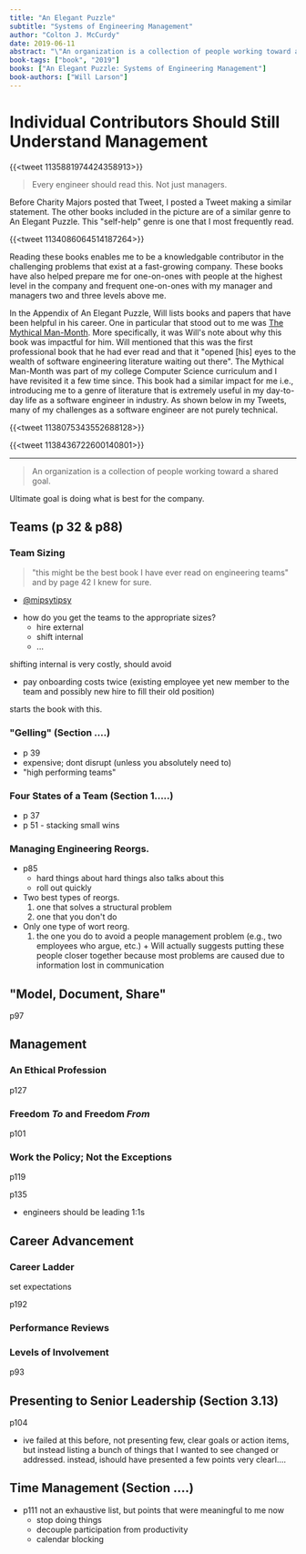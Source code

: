 ```yaml
---
title: "An Elegant Puzzle"
subtitle: "Systems of Engineering Management"
author: "Colton J. McCurdy"
date: 2019-06-11
abstract: "\"An organization is a collection of people working toward a shared goal.\" Yet, it is often a challenge getting people to \"gel\" and have everyone work optimally together. This book talks proposes ideas that worked (or didn't work) for the author in his career managing engineers."
book-tags: ["book", "2019"]
books: ["An Elegant Puzzle: Systems of Engineering Management"]
book-authors: ["Will Larson"]
---
```


# Individual Contributors Should Still Understand Management

{{<tweet 1135881974424358913>}}

> Every engineer should read this.  Not just managers.

Before Charity Majors posted that Tweet, I posted a Tweet making a similar statement.
The other books included in the picture are of a similar genre to An Elegant Puzzle.
This "self-help" genre is one that I most frequently read.

{{<tweet 1134086064514187264>}}

Reading these books enables me to be a knowledgable contributor in the challenging
problems that exist at a fast-growing company. These books have also helped prepare
me for one-on-ones with people at the highest level in the company and frequent
one-on-ones with my manager and managers two and three levels above me.

In the Appendix of An Elegant Puzzle, Will lists books and papers that have been
helpful in his career. One in particular that stood out to me was [The Mythical Man-Month](https://www.amazon.com/Mythical-Man-Month-Software-Engineering-Anniversary/dp/0201835959).
More specifically, it was Will's note about why this book was impactful for him.
Will mentioned that this was the first professional book that he had ever read
and that it "opened [his] eyes to the wealth of software engineering literature
waiting out there". The Mythical Man-Month was part of my college Computer Science
curriculum and I have revisited it a few time since. This book had a similar
impact for me i.e., introducing me to a genre of literature that is extremely useful
in my day-to-day life as a software engineer in industry. As shown below in my Tweets,
many of my challenges as a software engineer are not purely technical.

{{<tweet 1138075343552688128>}}

{{<tweet 1138436722600140801>}}

---

> An organization is a collection of people working toward a shared goal.

Ultimate goal is doing what is best for the company.

## Teams (p 32 & p88)

### Team Sizing

> "this might be the best book I have ever read on engineering teams" and by page 42 I knew for sure.

- [@mipsytipsy](https://twitter.com/mipsytipsy)

+ how do you get the teams to the appropriate sizes?
    + hire external
    + shift internal
    + ...

shifting internal is very costly, should avoid
+ pay onboarding costs twice (existing employee yet new member to the team and possibly new hire to fill their old position)

starts the book with this.

### "Gelling" (Section ....)
+ p 39
+ expensive; dont disrupt (unless you absolutely need to)
+ "high performing teams"

### Four States of a Team (Section 1.....)
+ p 37
+ p 51 - stacking small wins

### Managing Engineering Reorgs.

+ p85
    + hard things about hard things also talks about this
    + roll out quickly
+ Two best types of reorgs.
    1. one that solves a structural problem
    2. one that you don't do
+ Only one type of wort reorg.
    1. the one you do to avoid a people management problem (e.g., two employees who argue, etc.)
      + Will actually suggests putting these people closer together because most
      problems are caused due to information lost in communication

## "Model, Document, Share"
p97

## Management

### An Ethical Profession
p127

### Freedom _To_ and Freedom _From_
p101

### Work the Policy; Not the Exceptions
p119

p135
+ engineers should be leading 1:1s

## Career Advancement

### Career Ladder
set expectations

p192

### Performance Reviews

### Levels of Involvement
p93

## Presenting to Senior Leadership (Section 3.13)

p104
+ ive failed at this before, not presenting few, clear goals or action items, but instead
listing a bunch of things that I wanted to see changed or addressed. instead, ishould
have presented a few points very clearl....

## Time Management (Section ....)
+ p111
    not an exhaustive list, but points that were meaningful to me now
    + stop doing things
    + decouple participation from productivity
    + calendar blocking
